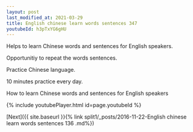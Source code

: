 ```yaml
---
layout: post
last_modified_at: 2021-03-29
title: English chinese learn words sentences 347 
youtubeId: h3pTxYG6gHU
---
```

 
 
Helps to learn Chinese words and sentences for English speakers.

Opportunitiy to repeat the words sentences. 

Practice Chinese language. 
 
10 minutes practice every day. 
 
How to learn Chinese words and sentences for English speakers 
 
{% include youtubePlayer.html id=page.youtubeId %}
 
 
[Next]({{ site.baseurl }}{% link  split1/_posts/2016-11-22-English chinese learn words sentences 136 .md%})
 
